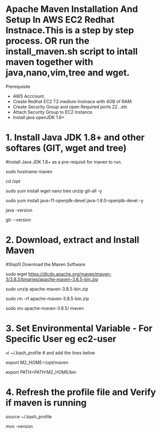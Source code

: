 # Apache Maven Installation And Setup In AWS EC2 Redhat Instnace.This is a step by step process. OR run the install_maven.sh script to intall maven together with java,nano,vim,tree and wget.

Prerequisite

* AWS Acccount.
* Create Redhat EC2 T2.medium Instnace with 4GB of RAM.
* Create Security Group and open Required ports 22 ..etc
* Attach Security Group to EC2 Instance.
* Install java openJDK 1.8+

# 1. Install Java JDK 1.8+ and other softares (GIT, wget and tree)

#install Java JDK 1.8+ as a pre-requisit for maven to run.

sudo hostname maven

cd /opt

sudo yum install wget nano tree unzip git-all -y

sudo yum install java-11-openjdk-devel java-1.8.0-openjdk-devel -y

java -version

git --version

# 2. Download, extract and Install Maven

#Step1) Download the Maven Software

sudo wget https://dlcdn.apache.org/maven/maven-3/3.8.5/binaries/apache-maven-3.8.5-bin.zip

sudo unzip apache-maven-3.8.5-bin.zip

sudo rm -rf apache-maven-3.8.5-bin.zip

sudo mv apache-maven-3.8.5/ maven

# 3. Set Environmental Variable - For Specific User eg ec2-user

vi ~/.bash_profile  # and add the lines below

export M2_HOME=/opt/maven

export PATH=$PATH:$M2_HOME/bin

# 4. Refresh the profile file and Verify if maven is running

source ~/.bash_profile

mvn -version
